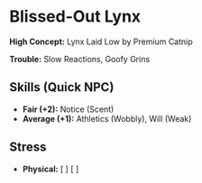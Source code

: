 # Blissed-Out Lynx

**High Concept:** Lynx Laid Low by Premium Catnip

**Trouble:** Slow Reactions, Goofy Grins

## Skills (Quick NPC)
- **Fair (+2):** Notice (Scent)
- **Average (+1):** Athletics (Wobbly), Will (Weak)

## Stress
- **Physical:** [ ] [ ]
